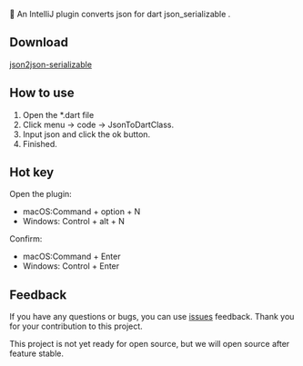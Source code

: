 🎉 An IntelliJ plugin converts json for dart json_serializable .

## Download
[json2json-serializable](https://plugins.jetbrains.com/plugin/12755-json2json-serializable)

## How to use
1. Open the *.dart file
2. Click menu -> code -> JsonToDartClass.
3. Input json and click the ok button.
4. Finished.

## Hot key

Open the plugin:
- macOS:Command + option + N
- Windows: Control + alt + N

Confirm:
- macOS:Command + Enter
- Windows: Control + Enter

## Feedback

If you have any questions or bugs, you can use [issues](https://github.com/liujingtech/IntelliJ-Json2json_serializable/issues) feedback. Thank you for your contribution to this project.

This project is not yet ready for open source, but we will open source after feature stable.
